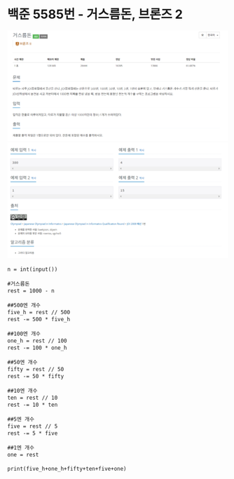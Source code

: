 # 백준 5585번 - 거스름돈, 브론즈 2
![image](../image/5585_1.png)
![image](../image/5585_2.png)

```
n = int(input())

#거스름돈
rest = 1000 - n

##500엔 개수
five_h = rest // 500
rest -= 500 * five_h

##100엔 개수
one_h = rest // 100
rest -= 100 * one_h

##50엔 개수
fifty = rest // 50
rest -= 50 * fifty

##10엔 개수
ten = rest // 10
rest -= 10 * ten

##5엔 개수
five = rest // 5
rest -= 5 * five

##1엔 개수
one = rest

print(five_h+one_h+fifty+ten+five+one)
```

